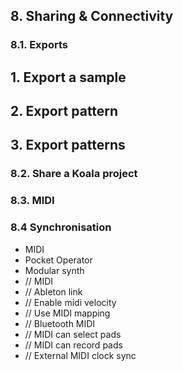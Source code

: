 ## 8. Sharing & Connectivity
### 8.1. Exports
## 1. Export a sample
## 2. Export pattern
## 3. Export patterns
### 8.2. Share a Koala project
### 8.3. MIDI
### 8.4 Synchronisation
- MIDI
- Pocket Operator
- Modular synth
- // MIDI
- // Ableton link
- // Enable midi velocity
- // Use MIDI mapping
- // Bluetooth MIDI
- // MIDI can select pads
- // MIDI can record pads
- // External MIDI clock sync